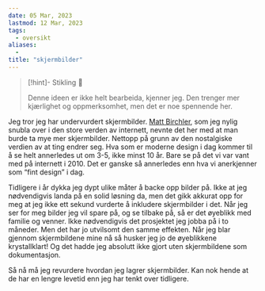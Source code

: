 ```yaml
---
date: 05 Mar, 2023
lastmod: 12 Mar, 2023
tags:
  - oversikt
aliases:
  - 
title: "skjermbilder"
---
```

> [!hint]- Stikling 🌿
>
> Denne ideen er ikke helt bearbeida, kjenner jeg. Den trenger mer kjærlighet og oppmerksomhet, men det er noe spennende her.

Jeg tror jeg har undervurdert skjermbilder. [Matt Birchler](https://birchtree.me/blog/take-way-more-screenshots/?ref=simen-skriver), som jeg nylig snubla over i den store verden av internett, nevnte det her med at man burde ta mye mer skjermbilder. Nettopp på grunn av den nostalgiske verdien av at ting endrer seg. Hva som er moderne design i dag kommer til å se helt annerledes ut om 3-5, ikke minst 10 år. Bare se på det vi var vant med på internett i 2010. Det er ganske så annerledes enn hva vi anerkjenner som “fint design” i dag.

Tidligere i år dykka jeg dypt ulike måter å backe opp bilder på. Ikke at jeg nødvendigvis landa på en solid løsning da, men det gikk akkurat opp for meg at jeg ikke ett sekund vurderte å inkludere skjermbilder i det. Når jeg ser for meg bilder jeg vil spare på, og se tilbake på, så er det øyeblikk med familie og venner. Ikke nødvendigvis det prosjektet jeg jobba på i to måneder. Men det har jo utvilsomt den samme effekten. Når jeg blar gjennom skjermbildene mine nå så husker jeg jo de øyeblikkene krystallklart! Og det hadde jeg absolutt ikke gjort uten skjermbildene som dokumentasjon.

Så nå må jeg revurdere hvordan jeg lagrer skjermbilder. Kan nok hende at de har en lengre levetid enn jeg har tenkt over tidligere.